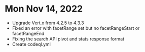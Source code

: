 
# Mon Nov 14, 2022

- Upgrade Vert.x from 4.2.5 to 4.3.3
- Fixed an error with facetRange set but no facetRangeStart or facetRangeEnd
- Fixing the search API pivot and stats response format
- Create codeql.yml

